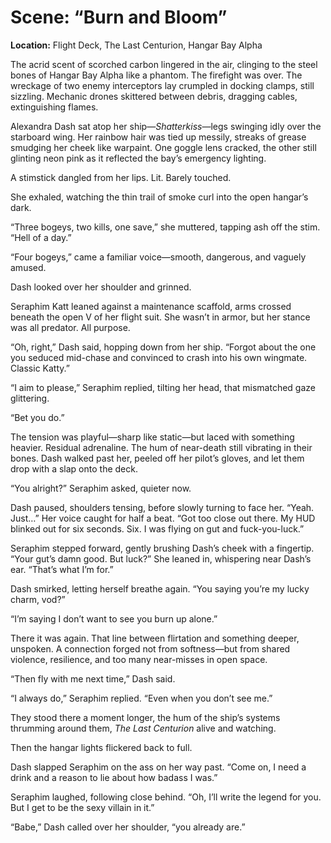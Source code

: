 # Scene: “Burn and Bloom”
**Location:** Flight Deck, The Last Centurion, Hangar Bay Alpha

The acrid scent of scorched carbon lingered in the air, clinging to the steel bones of Hangar Bay Alpha like a phantom. The firefight was over. The wreckage of two enemy interceptors lay crumpled in docking clamps, still sizzling. Mechanic drones skittered between debris, dragging cables, extinguishing flames.

Alexandra Dash sat atop her ship—*Shatterkiss*—legs swinging idly over the starboard wing. Her rainbow hair was tied up messily, streaks of grease smudging her cheek like warpaint. One goggle lens cracked, the other still glinting neon pink as it reflected the bay’s emergency lighting.

A stimstick dangled from her lips. Lit. Barely touched.

She exhaled, watching the thin trail of smoke curl into the open hangar’s dark.

“Three bogeys, two kills, one save,” she muttered, tapping ash off the stim. “Hell of a day.”

“Four bogeys,” came a familiar voice—smooth, dangerous, and vaguely amused.

Dash looked over her shoulder and grinned.

Seraphim Katt leaned against a maintenance scaffold, arms crossed beneath the open V of her flight suit. She wasn’t in armor, but her stance was all predator. All purpose.

“Oh, right,” Dash said, hopping down from her ship. “Forgot about the one you seduced mid-chase and convinced to crash into his own wingmate. Classic Katty.”

“I aim to please,” Seraphim replied, tilting her head, that mismatched gaze glittering.

“Bet you do.”

The tension was playful—sharp like static—but laced with something heavier. Residual adrenaline. The hum of near-death still vibrating in their bones. Dash walked past her, peeled off her pilot’s gloves, and let them drop with a slap onto the deck.

“You alright?” Seraphim asked, quieter now.

Dash paused, shoulders tensing, before slowly turning to face her. “Yeah. Just…” Her voice caught for half a beat. “Got too close out there. My HUD blinked out for six seconds. Six. I was flying on gut and fuck-you-luck.”

Seraphim stepped forward, gently brushing Dash’s cheek with a fingertip. “Your gut’s damn good. But luck?” She leaned in, whispering near Dash’s ear. “That’s what I’m for.”

Dash smirked, letting herself breathe again. “You saying you’re my lucky charm, vod?”

“I’m saying I don’t want to see you burn up alone.”

There it was again. That line between flirtation and something deeper, unspoken. A connection forged not from softness—but from shared violence, resilience, and too many near-misses in open space.

“Then fly with me next time,” Dash said.

“I always do,” Seraphim replied. “Even when you don’t see me.”

They stood there a moment longer, the hum of the ship’s systems thrumming around them, *The Last Centurion* alive and watching.

Then the hangar lights flickered back to full.

Dash slapped Seraphim on the ass on her way past. “Come on, I need a drink and a reason to lie about how badass I was.”

Seraphim laughed, following close behind. “Oh, I’ll write the legend for you. But I get to be the sexy villain in it.”

“Babe,” Dash called over her shoulder, “you already are.”
